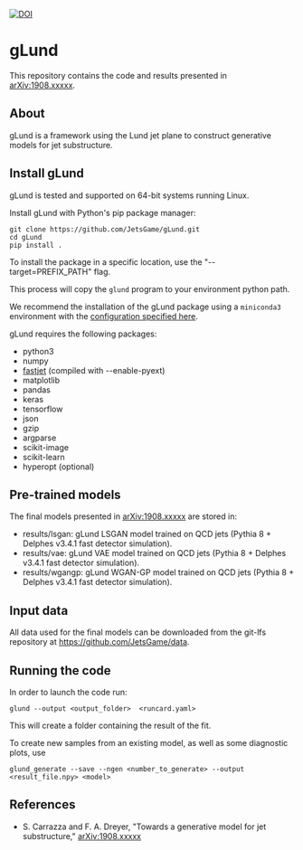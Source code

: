 [![DOI](https://zenodo.org/badge/DOI/10.5281/zenodo.3384920.svg)](https://doi.org/10.5281/zenodo.3384920)

gLund
======

This repository contains the code and results presented in [arXiv:1908.xxxxx](https://arxiv.org/abs/1908.xxxxxx).

## About

gLund is a framework using the Lund jet plane to construct generative
models for jet substructure.

## Install gLund

gLund is tested and supported on 64-bit systems running Linux.

Install gLund with Python's pip package manager:
```
git clone https://github.com/JetsGame/gLund.git
cd gLund
pip install .
```
To install the package in a specific location, use
the "--target=PREFIX_PATH" flag.

This process will copy the `glund` program to your environment python path.

We recommend the installation of the gLund package using a `miniconda3`
environment with the
[configuration specified here](https://github.com/JetsGame/gLund/blob/master/environment.yml).

gLund requires the following packages:
- python3
- numpy
- [fastjet](http://fastjet.fr/) (compiled with --enable-pyext)
- matplotlib
- pandas
- keras
- tensorflow
- json
- gzip
- argparse
- scikit-image
- scikit-learn
- hyperopt (optional)

## Pre-trained models

The final models presented in
[arXiv:1908.xxxxx](https://arxiv.org/abs/1908.xxxxx "gLund paper")
are stored in:
- results/lsgan: gLund LSGAN model trained on QCD jets (Pythia 8 + Delphes v3.4.1 fast detector simulation).
- results/vae: gLund VAE model trained on QCD jets (Pythia 8 + Delphes v3.4.1 fast detector simulation).
- results/wgangp: gLund WGAN-GP model trained on QCD jets (Pythia 8 + Delphes v3.4.1 fast detector simulation).

## Input data

All data used for the final models can be downloaded from the git-lfs repository
at https://github.com/JetsGame/data.

## Running the code

In order to launch the code run:
```
glund --output <output_folder>  <runcard.yaml>
```
This will create a folder containing the result of the fit.

To create new samples from an existing model, as well as some diagnostic plots, use
```
glund_generate --save --ngen <number_to_generate> --output <result_file.npy> <model>
```

## References

* S. Carrazza and F. A. Dreyer, "Towards a generative model for jet substructure,"
  [arXiv:1908.xxxxx](https://arxiv.org/abs/1908.xxxxx "gLund paper")
